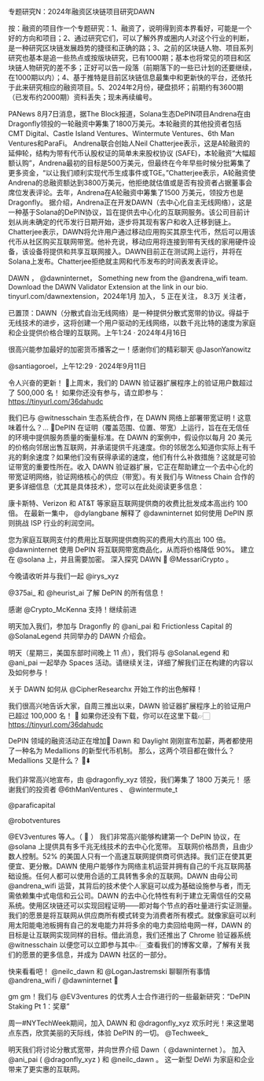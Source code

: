 专题研究N：2024年融资区块链项目研究DAWN


按：融资的项目作一个专题研究：1、融资了，说明得到资本界看好，可能是一个好的方向和项目；2、通过研究它们，可以了解外界或圈内人对这个行业的判断，是一种研究区块链发展趋势的捷径和正确的路；3、之前的区块链人物、项目系列研究也基本是追一些热点或按版块研究，已有1000期；基本也将常见的项目和区块链人物研究的差不多；正好可以告一段落（前期落下的一些已计划的还要继续，在1000期以内）；4、基于推特是目前区块链信息最集中和更新快的平台，还依托于此来研究相应的融资项目。5、2024年2月份，硬盘损坏；前期约有3600期（已发布约2000期）资料丢失；现未再续编号。


PANews 8月7日消息，据The Block报道，Solana生态DePIN项目Andrena在由Dragonfly领投的一轮融资中筹集了1800万美元。本轮融资的其他投资者包括CMT Digital、Castle Island Ventures、Wintermute Ventures、6th Man Ventures和ParaFi。
Andrena联合创始人Neil Chatterjee表示，这是A轮融资的延伸轮，结构为带有代币认股权证的简单未来股权协议 (SAFE)，本轮融资“大幅超额认购”，Andrena最初的目标是500万美元，但最终在今年早些时候分批筹集了更多资金，“以让我们顺利实现代币生成事件或TGE。”Chatterjee表示，A轮融资使Andrena的总融资额达到3800万美元，他拒绝就估值或是否有投资者占据董事会席位发表评论。去年，Andrena在A轮融资中筹集了1500 万美元，领投方也是Dragonfly。
据介绍，Andrena正在开发DAWN（去中心化自主无线网络），这是一种基于Solana的DePIN协议，旨在提供去中心化的互联网服务。该公司目前计划从尚未确定的代币发行日期开始，逐步将其现有客户和收入迁移到链上。Chatterjee表示，DAWN将允许用户通过移动应用购买其原生代币，然后可以用该代币从社区购买互联网带宽。他补充说，移动应用将连接到带有天线的家用硬件设备，该设备将提供和共享互联网接入。DAWN目前正在测试网上运行，并将在Solana上发布。Chatterjee拒绝就主网和代币发布的时间表发表评论。

DAWN
，
@dawninternet，
Something new from the 
@andrena_wifi
 team. 
Download the DAWN Validator Extension at the link in our bio.
tinyurl.com/dawnextension，2024年1月 加入，
5 正在关注，
8.3万 关注者，

已置顶：DAWN（分散式自治无线网络）是一种提供分散式宽带的协议。得益于无线技术的进步，这将创建一个用户驱动的无线网络，以数千兆比特的速度为家庭和企业提供价格合理的互联网。上午1:24 · 2024年4月16日

很高兴能参加最好的加密货币播客之一！感谢你们的精彩聊天
@JasonYanowitz
 
@santiagoroel，上午12:29 · 2024年9月11日

令人兴奋的更新！ 🚨上周末，我们的 DAWN 验证器扩展程序上的验证用户数超过了 500,000 名！
如果你还没有参与，请立即参与： https://tinyurl.com/36dahudc

我们已与
@witnesschain
生态系统合作，在 DAWN 网络上部署带宽证明！这意味着什么？... 🧵DePIN 在证明（覆盖范围、位置、带宽）上运行，旨在在无信任的环境中提供服务质量的衡量标准。在 DAWN 的案例中，假设你以每月 20 美元的价格向邻居出售互联网，并承诺提供千兆速度。你的邻居怎么知道你实际上有千兆的剩余速度？如果他们没有获得承诺的速度，他们有什么补救措施？这就是可验证带宽的重要性所在。收入 DAWN 验证器扩展，它正在帮助建立一个去中心化的带宽证明网络，验证网络核心的供应（带宽）。有关我们与 Witness Chain 合作的更多详细信息（尤其是具体技术），您可以在此处阅读更多信息：

康卡斯特、Verizon 和 AT&T 等家庭互联网提供商的收费比批发成本高出约 100 倍。
在最新一集中， 
@dylangbane
解释了
@dawninternet
如何使用 DePIN 原则挑战 ISP 行业的利润空间。

您为家庭互联网支付的费用比互联网提供商购买的费用大约高出 100 倍。
@dawninternet
使用 DePIN 将互联网带宽商品化，从而将价格降低 90%。
建立在
@solana
上，并且需要加密。
深入探究 DAWN 🔽 
@MessariCrypto
 。

今晚请收听并与我们一起
@irys_xyz
 
@375ai_
和
@heurist_ai
了解 DePIN 的所有信息！ 

感谢
@Crypto_McKenna
支持！继续前进

明天加入我们，参加与 Dragonfly 的
@ani_pai
和 Frictionless Capital 的
@SolanaLegend
共同举办的 DAWN 介绍会。

明天（星期三，美国东部时间晚上 11 点），我们将与
@SolanaLegend
和
@ani_pai
一起举办 Spaces 活动。请继续关注，详细了解我们正在构建的内容以及如何参与！

关于 DAWN 如何从
@CipherResearchx
开始工作的出色解释！

我们很高兴地告诉大家，自周三推出以来，DAWN 验证器扩展程序上的验证用户已超过 100,000 名！ 🚨
如果你还没有下载，你可以在这里下载👉🏻https://tinyurl.com/36dahudc

DePIN 领域的融资活动正在增加💸
Dawn 和 Daylight 刚刚宣布加薪，两者都使用了一种名为 Medallions 的新型代币机制。
那么，这两个项目都在做什么？Medallions 又是什么？ 🧵⬇️

我们非常高兴地宣布，由
@dragonfly_xyz
领投，我们筹集了 1800 万美元！
感谢我们的投资者
@6thManVentures
 、 
@wintermute_t
 
@paraficapital
 
@robotventures
 
@EV3ventures
等人。（ 🧵 ）
我们非常高兴能够构建第一个 DePIN 协议，在
@solana
上提供具有多千兆无线技术的去中心化宽带。
互联网价格昂贵，且由少数人控制。52% 的美国人只有一个高速互联网提供商可供选择。我们正在使其更便宜、更分散。DAWN 使用户能够作为网络主机运营并拥有自己的千兆互联网基础设施。任何人都可以使用合适的工具转售多余的互联网。DAWN 由母公司
@andrena_wifi
运营，其背后的技术使个人家庭可以成为基础设施参与者，而无需依赖集中式电信和云公司。DAWN 的去中心化特性有利于建立无需信任的交易系统。使用区块链还可以实现回程证明——即对每个节点的吞吐量进行实证测量。我们的愿景是将互联网从供应商所有模式转变为消费者所有模式。就像家庭可以利用太阳能电池板拥有自己的发电能力并将多余的电力卖回给电网一样，DAWN 的目标是让互联网实现同样的目标。借此消息，我们还推出了 Chrome 验证器系统
@witnesschain
以便您可以立即参与其中👉🏻查看我们的博客文章，了解有关我们的愿景的更多信息，并成为 DAWN 社区的一部分。

快来看看吧！ 
@neilc_dawn
和
@LoganJastremski
聊聊所有事情
@andrena_wifi
 / 
@dawninternet
 👀

gm gm！我们与
@EV3ventures
的优秀人士合作进行的一些最新研究：“DePIN Staking Pt 1：奖章”

周一#NYTechWeek期间，加入 DAWN 和
@dragonfly_xyz
欢乐时光！来这里喝点东西，欣赏美丽的天际线，体验 DePIN 的一切。 
@Techweek_

明天我们将讨论分散式宽带，并向世界介绍 Dawn（ 
@dawninternet
 ）。
加入
@ani_pai
 ( 
@dragonfly_xyz
 ) 和
@neilc_dawn
 。
这一新型 DeWi 为家庭和企业带来了更实惠的互联网。



